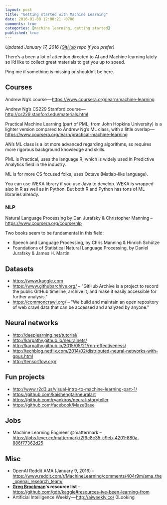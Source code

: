 ```yaml
---
layout: post
title: "Getting started with Machine Learning"
date: 2016-01-08 12:00:21 -0700
comments: true
categories: [machine learning, getting started]
published: true
---
```

*Updated January 17, 2016 ([GitHub](https://github.com/html5cat/getting-started-with-machine-learning) repo if you prefer)*

There’s a been a lot of attention directed to AI and Machine learning lately so I’d like to collect great materials to get you up to speed.

Ping me if something is missing or shouldn’t be here.

## Courses
Andrew Ng’s course — https://www.coursera.org/learn/machine-learning

Andrew Ng’s CS229 Stanford course — http://cs229.stanford.edu/materials.html

Practical Machine Learning (part of PML, from John Hopkins University) is a lighter version compared to Andrew Ng’s ML class, with a little overlap — https://www.coursera.org/learn/practical-machine-learning

AN’s ML class is a lot more advanced regarding algorithms, so requires more rigorous background knowledge and skills.

PML is Practical, uses the language R, which is widely used in Predictive Analytics field in the industry.

ML is for more CS focused folks, uses Octave (Matlab-like language).

You can use WEKA library if you use Java to develop. WEKA is wrapped also in R as well as in Python. But both R and Python has tons of ML libraries already.

### NLP
Natural Language Processing by Dan Jurafsky & Christopher Manning – https://www.coursera.org/course/nlp

Two books seem to be fundamental in this field:

* Speech and Language Processing, by Chris Manning & Hinrich Schütze
* Foundations of Statistical Natural Language Processing, by Daniel Jurafsky & James H. Martin

## Datasets
* https://www.kaggle.com
* https://www.githubarchive.org/ – "GitHub Archive is a project to record the public GitHub timeline, archive it, and make it easily accessible for further analysis."
* https://commoncrawl.org/ – "We build and maintain an open repository of web crawl data that can be accessed and analyzed by anyone."

## Neural networks
* http://deeplearning.net/tutorial/
* http://karpathy.github.io/neuralnets/
* http://karpathy.github.io/2015/05/21/rnn-effectiveness/
* http://techblog.netflix.com/2014/02/distributed-neural-networks-with-gpus.html
* http://tensorflow.org/

## Fun projects
* http://www.r2d3.us/visual-intro-to-machine-learning-part-1/
* https://github.com/kaishengtai/neuralart
* https://github.com/ryankiros/neural-storyteller
* https://github.com/facebook/MazeBase

## Jobs
* Machine Learning Engineer @mattermark – https://jobs.lever.co/mattermark/2f9c8c35-c9eb-4201-880a-886f77362d25

## Misc
* OpenAI Reddit AMA (January 9, 2016) – https://www.reddit.com/r/MachineLearning/comments/404r9m/ama_the_openai_research_team/
* **[Greg Brockman](https://gregbrockman.com/)'s resource list** – https://github.com/gdb/kaggle#resources-ive-been-learning-from
* Artificial Intelligence Weekly — http://aiweekly.co/
0Looking
